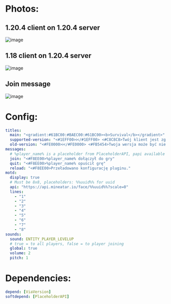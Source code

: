 # Photos:
## 1.20.4 client on 1.20.4 server
![image](https://github.com/qyczq/joinMessages/assets/120599733/8b51a558-700d-4a05-98b6-f493b0059f01)
## 1.18 client on 1.20.4 server
![image](https://github.com/qyczq/joinMessages/assets/120599733/85b4f641-2cdb-466a-b606-ded0e74a170d)
## Join message
![image](https://github.com/qyczq/joinMessages/assets/120599733/b99140f8-8d54-43c4-9d15-ca4ee385bab8)

# Config:
```yml
titles:
  main: "<gradient:#61BC00:#BAEC00:#61BC00><b>Survival</b></gradient>"
  supported-version: "<#1EFF00>ℹ</#1EFF00> <#C8C8C8>Twój klient jest zgodny z aktualną wersją serwera.</#C8C8C8>"
  old-version: "<#FE0000>ℹ</#FE0000> <#FB5454>Twoja wersja może być niekompatybilna z naszym serwerem. Zalecamy aktualizację.</#FB5454>"
messages:
  # %player_name% is a placeholder from PlaceholderAPI, papi available only in join and quit messages and now motd lines
  join: "<#F8EE00>%player_name% dołączył do gry"
  quit: "<#F8EE00>%player_name% opuścił grę"
  reload: "<#F8EE00>Przeładowano konfigurację pluginu."
motd:
  display: true
  # Must be 8x8, placeholders: %%uuid%% for uuid
  api: "https://api.mineatar.io/face/%%uuid%%?scale=0"
  lines:
    - "1"
    - "2"
    - "3"
    - "4"
    - "5"
    - "6"
    - "7"
    - "8"
sounds:
  sound: ENTITY_PLAYER_LEVELUP
  # true = to all players, false = to player joining
  global: true
  volume: 2
  pitch: 1
```
# Dependencies:
```yml
depend: [ViaVersion]
softdepend: [PlaceholderAPI]
```
